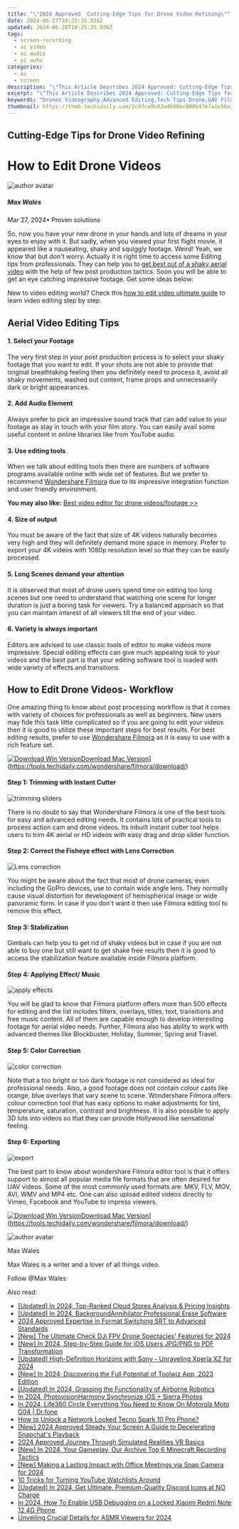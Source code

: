 ```yaml
---
title: "\"2024 Approved  Cutting-Edge Tips for Drone Video Refining\""
date: 2024-06-27T10:25:35.936Z
updated: 2024-06-28T10:25:35.936Z
tags: 
  - screen-recording
  - ai video
  - ai audio
  - ai auto
categories: 
  - ai
  - screen
description: "\"This Article Describes 2024 Approved: Cutting-Edge Tips for Drone Video Refining\""
excerpt: "\"This Article Describes 2024 Approved: Cutting-Edge Tips for Drone Video Refining\""
keywords: "Drones Videography,Advanced Editing,Tech Tips Drone,UAV Film Enhance,Video Drone Upgrade,Refining Aerial Footage,Innovative Aerial Edit"
thumbnail: https://thmb.techidaily.com/2c97ca9c03a4b90ac808b47e7a1e56e2bf5202bf8ec2d002abc5e5f18888aaa6.jpg
---
```


## Cutting-Edge Tips for Drone Video Refining

# How to Edit Drone Videos

![author avatar](https://images.wondershare.com/filmora/article-images/max-wales-author.jpg)

##### Max Wales

 Mar 27, 2024• Proven solutions

So, now you have your new drone in your hands and lots of dreams in your eyes to enjoy with it. But sadly, when you viewed your first flight movie, it appeared like a nauseating, shaky and squiggly footage. Weird! Yeah, we know that but don't worry. Actually it is right time to access some Editing tips from professionals. They can help you to [get best out of a shaky aerial video](https://tools.techidaily.com/wondershare/filmora/download/) with the help of few post production tactics. Soon you will be able to get an eye catching impressive footage. Get some ideas below:

New to video editing world? Check this [how to edit video ultimate guide](https://tools.techidaily.com/wondershare/filmora/download/) to learn video editing step by step.

## Aerial Video Editing Tips

#### 1\. Select your Footage

The very first step in your post production process is to select your shaky footage that you want to edit. If your shots are not able to provide that original breathtaking feeling then you definitely need to process it, avoid all shaky movements, washed out content, frame props and unnecessarily dark or bright appearances.

#### 2\.  Add Audio Element

Always prefer to pick an impressive sound track that can add value to your footage as stay in touch with your film story. You can easily avail some useful content in online libraries like from YouTube audio.

#### 3\.  Use editing tools

When we talk about editing tools then there are numbers of software programs available online with wide set of features. But we prefer to recommend [Wondershare Filmora](https://tools.techidaily.com/wondershare/filmora/download/) due to its impressive integration function and user friendly environment.

**You may also like:** [Best video editor for drone videos/footage >>](https://tools.techidaily.com/wondershare/filmora/download/)

#### 4\. Size of output

You must be aware of the fact that size of 4K videos naturally becomes very high and they will definitely demand more space in memory. Prefer to export your 4K videos with 1080p resolution level so that they can be easily processed.

#### 5\. Long Scenes demand your attention

It is observed that most of drone users spend time on editing too long scenes but one need to understand that watching one scene for longer duration is just a boring task for viewers. Try a balanced approach so that you can maintain interest of all viewers till the end of your video.

#### 6\. Variety is always important

Editors are advised to use classic tools of editor to make videos more impressive. Special editing effects can give much appealing look to your videos and the best part is that your editing software tool is loaded with wide variety of effects and transitions.

## How to Edit Drone Videos- Workflow

One amazing thing to know about post processing workflow is that it comes with variety of choices for professionals as well as beginners. New users may fide this task little complicated so if you are going to edit your videos then it is good to utilize these important steps for best results. For best editing results, prefer to use [Wondershare Filmora](https://tools.techidaily.com/wondershare/filmora/download/) as it is easy to use with a rich feature set.

[![Download Win Version](https://images.wondershare.com/filmora/guide/download-btn-win.jpg)](https://tools.techidaily.com/wondershare/filmora/download/)[Download Mac Version](https://images.wondershare.com/filmora/guide/download-btn-mac.jpg)](https://tools.techidaily.com/wondershare/filmora/download/)

#### Step 1: Trimming with Instant Cutter

![trimming sliders](https://images.wondershare.com/filmora/guide/6-instant-cutter-trimming-sliders.jpg)

There is no doubt to say that Wondershare Filmora is one of the best tools for easy and advanced editing needs. It contains lots of practical tools to process action cam and drone videos. Its inbuilt instant cutter tool helps users to trim 4K aerial or HD videos with easy drag and drop slider function.

#### Step 2: Correct the Fisheye effect with Lens Correction

![Lens correction](https://images.wondershare.com/filmora/guide/4-action-cam-tool-lens-correction.jpg)

You might be aware about the fact that most of drone cameras, even including the GoPro devices, use to contain wide angle lens. They normally cause visual distortion for development of hemispherical image or wide panoramic form. In case if you don't want it then use Filmora editing tool to remove this effect.

#### Step 3: Stabilization

Gimbals can help you to get rid of shaky videos but in case if you are not able to buy one but still want to get shake free results then it is good to access the stabilization feature available inside Filmora platform.

#### Step 4: Applying Effect/ Music

![apply effects](https://images.wondershare.com/filmora/article-images/apply-effects-to-video.jpg)

You will be glad to know that Filmora platform offers more than 500 effects for editing and the list includes filters, overlays, titles, text, transitions and free music content. All of them are capable enough to develop interesting footage for aerial video needs. Further, Filmora also has ability to work with advanced themes like Blockbuster, Holiday, Summer, Spring and Travel.

#### Step 5: Color Correction

![color correction](https://images.wondershare.com/filmora/article-images/color-adjusting.jpg)

Note that a too bright or too dark footage is not considered as ideal for professional needs. Also, a good footage does not contain colour casts like orange, blue overlays that vary scene to scene. Wondershare Filmora offers colour correction tool that has easy options to make adjustments for tint, temperature, saturation, contrast and brightness. It is also possible to apply 3D luts into videos so that they can provide Hollywood like sensational feeling.

#### Step 6: Exporting

![export](https://images.wondershare.com/filmora/article-images/export-output.jpg)

The best part to know about wondershare Filmora editor tool is that it offers support to almost all popular media file formats that are often desired for UAV videos. Some of the most commonly used formats are: MKV, FLV, MOV, AVI, WMV and MP4 etc. One can also upload edited videos directly to Vimeo, Facebook and YouTube to impress viewers.

[![Download Win Version](https://images.wondershare.com/filmora/guide/download-btn-win.jpg)](https://tools.techidaily.com/wondershare/filmora/download/)[Download Mac Version](https://images.wondershare.com/filmora/guide/download-btn-mac.jpg)](https://tools.techidaily.com/wondershare/filmora/download/)

![author avatar](https://images.wondershare.com/filmora/article-images/max-wales-author.jpg)

Max Wales

Max Wales is a writer and a lover of all things video.

Follow @Max Wales


<ins class="adsbygoogle"
     style="display:block"
     data-ad-format="autorelaxed"
     data-ad-client="ca-pub-7571918770474297"
     data-ad-slot="1223367746"></ins>



<ins class="adsbygoogle"
     style="display:block"
     data-ad-client="ca-pub-7571918770474297"
     data-ad-slot="8358498916"
     data-ad-format="auto"
     data-full-width-responsive="true"></ins>


<span class="atpl-alsoreadstyle">Also read:</span>
<div><ul>
<li><a href="https://article-files.techidaily.com/updated-in-2024-top-ranked-cloud-stores-analysis-and-pricing-insights/"><u>[Updated] In 2024, Top-Ranked Cloud Stores  Analysis & Pricing Insights</u></a></li>
<li><a href="https://article-files.techidaily.com/updated-in-2024-backgroundannihilator-professional-erase-software/"><u>[Updated] In 2024, BackgroundAnnihilator  Professional Erase Software</u></a></li>
<li><a href="https://article-files.techidaily.com/2024-approved-expertise-in-format-switching-srt-to-advanced-standards/"><u>2024 Approved  Expertise in Format Switching  SRT to Advanced Standards</u></a></li>
<li><a href="https://article-files.techidaily.com/new-the-ultimate-check-dji-fpv-drone-spectacles-features-for-2024/"><u>[New] The Ultimate Check  DJi FPV Drone Spectacles' Features for 2024</u></a></li>
<li><a href="https://article-files.techidaily.com/new-in-2024-step-by-step-guide-for-ios-users-jpgpng-to-pdf-transformation/"><u>[New] In 2024, Step-by-Step Guide for iOS Users  JPG/PNG to PDF Transformation</u></a></li>
<li><a href="https://article-files.techidaily.com/updated-high-definition-horizons-with-sony-unraveling-xperia-xz-for-2024/"><u>[Updated] High-Definition Horizons with Sony - Unraveling Xperia XZ for 2024</u></a></li>
<li><a href="https://article-files.techidaily.com/new-in-2024-discovering-the-full-potential-of-toolwiz-app-2023-edition/"><u>[New] In 2024, Discovering the Full Potential of Toolwiz App, 2023 Edition</u></a></li>
<li><a href="https://article-files.techidaily.com/updated-in-2024-grasping-the-functionality-of-airborne-robotics/"><u>[Updated] In 2024, Grasping the Functionality of Airborne Robotics</u></a></li>
<li><a href="https://article-files.techidaily.com/in-2024-photovisionharmony-synchronize-ios-plus-sierra-photos/"><u>In 2024, PhotovisionHarmony  Synchronize iOS + Sierra Photos</u></a></li>
<li><a href="https://phone-solutions.techidaily.com/in-2024-life360-circle-everything-you-need-to-know-on-motorola-moto-g04-drfone-by-drfone-virtual-android/"><u>In 2024, Life360 Circle Everything You Need to Know On Motorola Moto G04 | Dr.fone</u></a></li>
<li><a href="https://unlock-android.techidaily.com/how-to-unlock-a-network-locked-tecno-spark-10-pro-phone-by-drfone-android/"><u>How to Unlock a Network Locked Tecno Spark 10 Pro Phone?</u></a></li>
<li><a href="https://snapchat-videos.techidaily.com/new-2024-approved-steady-your-screen-a-guide-to-decelerating-snapchats-playback/"><u>[New] 2024 Approved  Steady Your Screen  A Guide to Decelerating Snapchat's Playback</u></a></li>
<li><a href="https://extra-skills.techidaily.com/2024-approved-journey-through-simulated-realities-vr-basics/"><u>2024 Approved  Journey Through Simulated Realities  VR Basics</u></a></li>
<li><a href="https://screen-sharing-recording.techidaily.com/new-in-2024-your-gameplay-our-archive-top-6-minecraft-recording-tactics/"><u>[New] In 2024, Your Gameplay, Our Archive  Top 6 Minecraft Recording Tactics</u></a></li>
<li><a href="https://snapchat-videos.techidaily.com/new-making-a-lasting-impact-with-office-meetings-via-snap-camera-for-2024/"><u>[New] Making a Lasting Impact with Office Meetings via Snap Camera for 2024</u></a></li>
<li><a href="https://youtube-video-recordings.techidaily.com/10-tricks-for-turning-youtube-watchlists-around/"><u>10 Tricks for Turning YouTube Watchlists Around</u></a></li>
<li><a href="https://discord-videos.techidaily.com/updated-in-2024-get-ultimate-premium-quality-discord-icons-at-no-charge/"><u>[Updated] In 2024, Get Ultimate, Premium-Quality Discord Icons at NO Charge</u></a></li>
<li><a href="https://unlock-android.techidaily.com/in-2024-how-to-enable-usb-debugging-on-a-locked-xiaomi-redmi-note-12-4g-phone-by-drfone-android/"><u>In 2024, How To Enable USB Debugging on a Locked Xiaomi Redmi Note 12 4G Phone</u></a></li>
<li><a href="https://facebook-record-videos.techidaily.com/unveiling-crucial-details-for-asmr-viewers-for-2024/"><u>Unveiling Crucial Details for ASMR Viewers for 2024</u></a></li>
</ul></div>
